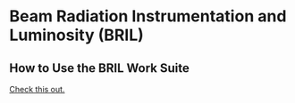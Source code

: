 # Beam Radiation Instrumentation and Luminosity (BRIL)

## How to Use the BRIL Work Suite

[Check this out.](https://cms-service-lumi.web.cern.ch/cms-service-lumi/brilwsdoc.html)
